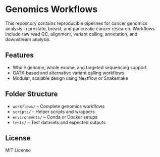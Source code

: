 # Genomics Workflows

This repository contains reproducible pipelines for cancer genomics analysis in prostate, breast, and pancreatic cancer research. Workflows include raw read QC, alignment, variant calling, annotation, and downstream analysis.

## Features
- Whole genome, whole exome, and targeted sequencing support
- GATK-based and alternative variant calling workflows
- Modular, scalable design using Nextflow or Snakemake

## Folder Structure
- `workflows/` – Complete genomics workflows
- `scripts/` – Helper scripts and wrappers
- `environments/` – Conda or Docker setups
- `tests/` – Test datasets and expected outputs

## License
MIT License
